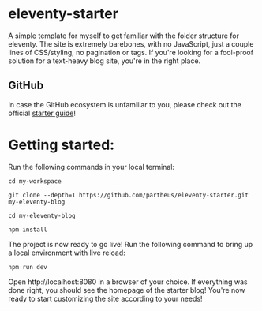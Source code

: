 # eleventy-starter
A simple template for myself to get familiar with the folder structure for eleventy. The site is extremely barebones, with no JavaScript, just a couple lines of CSS/styling, no pagination or tags. If you're looking for a fool-proof solution for a text-heavy blog site, you're in the right place.

## GitHub
In case the GitHub ecosystem is unfamiliar to you, please check out the official [starter guide](https://guides.github.com/activities/hello-world/)! 

# Getting started:
Run the following commands in your local terminal:

    cd my-workspace
    
    git clone --depth=1 https://github.com/partheus/eleventy-starter.git my-eleventy-blog
    
    cd my-eleventy-blog
    
    npm install

The project is now ready to go live! Run the following command to bring up a local environment with live reload:

    npm run dev
    
Open http://localhost:8080 in a browser of your choice. If everything was done right, you should see the homepage of the starter blog! You're now ready to start customizing the site according to your needs!
